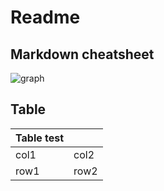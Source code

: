# Readme

## Markdown cheatsheet
![graph](https://raw.githubusercontent.com/shiep18/EIS2020/master/markdowncheatsheet.JPG)

## Table

|Table test| |
|----------|----------|
|col1|col2|
|row1|row2|
